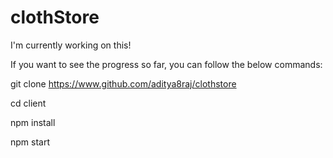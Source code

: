 # clothStore

I'm currently working on this!

If you want to see the progress so far, you can follow the below commands:

git clone https://www.github.com/aditya8raj/clothstore

cd client

npm install

npm start
